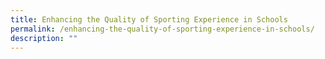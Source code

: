 ```yaml
---
title: Enhancing the Quality of Sporting Experience in Schools
permalink: /enhancing-the-quality-of-sporting-experience-in-schools/
description: ""
---
```


